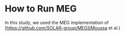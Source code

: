 # How to Run MEG 

In this study, we used the MEG implementation of [https://github.com/SOLAR-group/MEG](Moussa et al.)
